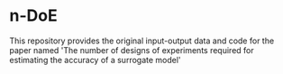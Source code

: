 # n-DoE
This repository provides the original input-output data and code for the paper named 'The number of designs of experiments required for estimating the accuracy of a surrogate model'
